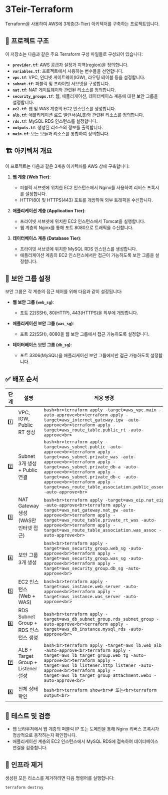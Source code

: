 # 3Teir-Terraform

Terraform을 사용하여 AWS에 3계층(3-Tier) 아키텍처를 구축하는 프로젝트입니다.

## 📁 프로젝트 구조

이 저장소는 다음과 같은 주요 Terraform 구성 파일들로 구성되어 있습니다:

- **`provider.tf`**: AWS 공급자 설정과 지역(region)을 정의합니다.
- **`variables.tf`**: 프로젝트에서 사용하는 변수들을 선언합니다.
- **`vpc.tf`**: VPC, 인터넷 게이트웨이(IGW), 라우팅 테이블 등을 설정합니다.
- **`subnet.tf`**: 퍼블릭 및 프라이빗 서브넷을 구성합니다.
- **`nat.tf`**: NAT 게이트웨이와 관련된 리소스를 정의합니다.
- **`security_groups.tf`**: 웹, 애플리케이션, 데이터베이스 계층에 대한 보안 그룹을 설정합니다.
- **`ec2.tf`**: 웹 및 WAS 계층의 EC2 인스턴스를 생성합니다.
- **`alb.tf`**: 애플리케이션 로드 밸런서(ALB)와 관련된 리소스를 정의합니다.
- **`rds.tf`**: MySQL RDS 인스턴스를 설정합니다.
- **`outputs.tf`**: 생성된 리소스의 정보를 출력합니다.
- **`main.tf`**: 모든 모듈과 리소스를 통합하여 정의합니다.

## 🏗️ 아키텍처 개요

이 프로젝트는 다음과 같은 3계층 아키텍처를 AWS 상에 구축합니다:

1. **웹 계층 (Web Tier)**:
   - 퍼블릭 서브넷에 위치한 EC2 인스턴스에서 Nginx를 사용하여 리버스 프록시를 설정합니다.
   - HTTP(80) 및 HTTPS(443) 포트를 개방하여 외부 트래픽을 수신합니다.

2. **애플리케이션 계층 (Application Tier)**:
   - 프라이빗 서브넷에 위치한 EC2 인스턴스에서 Tomcat을 실행합니다.
   - 웹 계층의 Nginx를 통해 포트 8080으로 트래픽을 수신합니다.

3. **데이터베이스 계층 (Database Tier)**:
   - 프라이빗 서브넷에 위치한 MySQL RDS 인스턴스를 생성합니다.
   - 애플리케이션 계층의 EC2 인스턴스에서만 접근이 가능하도록 보안 그룹을 설정합니다.

## 🔐 보안 그룹 설정

보안 그룹은 각 계층의 접근 제어를 위해 다음과 같이 설정됩니다:

- **웹 보안 그룹 (`web_sg`)**:
  - 포트 22(SSH), 80(HTTP), 443(HTTPS)을 외부에 개방합니다.

- **애플리케이션 보안 그룹 (`was_sg`)**:
  - 포트 22(SSH), 8080을 웹 보안 그룹에서 접근 가능하도록 설정합니다.

- **데이터베이스 보안 그룹 (`db_sg`)**:
  - 포트 3306(MySQL)을 애플리케이션 보안 그룹에서만 접근 가능하도록 설정합니다.

## ✅ 배포 순서

| 단계 | 설명 | 적용 명령 |
| --- | --- | --- |
| 1️⃣ | VPC, IGW, Public RT 생성 | ```bash<br>terraform apply -target=aws_vpc.main -auto-approve<br>terraform apply -target=aws_internet_gateway.igw -auto-approve<br>terraform apply -target=aws_route_table.public_rt -auto-approve<br>``` |
| 2️⃣ | Subnet 3개 생성 + Public 연결 | ```bash<br>terraform apply -target=aws_subnet.public -auto-approve<br>terraform apply -target=aws_subnet.private_was -auto-approve<br>terraform apply -target=aws_subnet.private_db-a -auto-approve<br>terraform apply -target=aws_subnet.private_db-c -auto-approve<br>terraform apply -target=aws_route_table_association.public_assoc -auto-approve<br>``` |
| 3️⃣ | NAT Gateway 생성 (WAS만 인터넷 접근) | ```bash<br>terraform apply -target=aws_eip.nat_eip -auto-approve<br>terraform apply -target=aws_nat_gateway.nat_gw -auto-approve<br>terraform apply -target=aws_route_table.private_rt_was -auto-approve<br>terraform apply -target=aws_route_table_association.was_assoc -auto-approve<br>``` |
| 4️⃣ | 보안 그룹 3개 생성 | ```bash<br>terraform apply -target=aws_security_group.web_sg -auto-approve<br>terraform apply -target=aws_security_group.was_sg -auto-approve<br>terraform apply -target=aws_security_group.db_sg -auto-approve<br>``` |
| 5️⃣ | EC2 인스턴스 (Web + WAS) | ```bash<br>terraform apply -target=aws_instance.web_server -auto-approve<br>terraform apply -target=aws_instance.was_server -auto-approve<br>``` |
| 6️⃣ | RDS Subnet Group + RDS 인스턴스 생성 | ```bash<br>terraform apply -target=aws_db_subnet_group.rds_subnet_group -auto-approve<br>terraform apply -target=aws_db_instance.mysql_rds -auto-approve<br>``` |
| 7️⃣ | ALB + Target Group + Listener 설정 | ```bash<br>terraform apply -target=aws_lb.web_alb -auto-approve<br>terraform apply -target=aws_lb_target_group.web_tg -auto-approve<br>terraform apply -target=aws_lb_listener.http_listener -auto-approve<br>terraform apply -target=aws_lb_target_group_attachment.web1 -auto-approve<br>``` |
| 8️⃣ | 전체 상태 확인 | ```bash<br>terraform show<br># 또는<br>terraform output<br>``` |

## 🧪 테스트 및 검증

- 웹 브라우저에서 웹 계층의 퍼블릭 IP 또는 도메인을 통해 Nginx 리버스 프록시가 정상적으로 동작하는지 확인합니다.
- 애플리케이션 계층의 EC2 인스턴스에서 MySQL RDS에 접속하여 데이터베이스 연결을 검증합니다.

## 🧹 인프라 제거

생성된 모든 리소스를 제거하려면 다음 명령어를 실행합니다:

```bash
terraform destroy
